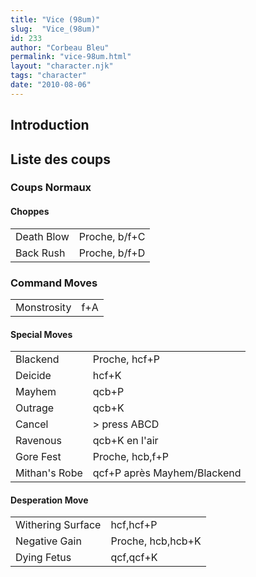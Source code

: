 ```yaml
---
title: "Vice (98um)"
slug:  "Vice_(98um)"
id: 233
author: "Corbeau Bleu"
permalink: "vice-98um.html"
layout: "character.njk"
tags: "character"
date: "2010-08-06"
---
```


## Introduction

## Liste des coups

### Coups Normaux

#### Choppes

|            |               |
|------------|---------------|
| Death Blow | Proche, b/f+C |
| Back Rush  | Proche, b/f+D |

### Command Moves

|             |     |
|-------------|-----|
| Monstrosity | f+A |

#### Special Moves

|               |                             |
|---------------|-----------------------------|
| Blackend      | Proche, hcf+P               |
| Deicide       | hcf+K                       |
| Mayhem        | qcb+P                       |
| Outrage       | qcb+K                       |
| Cancel        | \> press ABCD               |
| Ravenous      | qcb+K en l'air              |
| Gore Fest     | Proche, hcb,f+P             |
| Mithan's Robe | qcf+P après Mayhem/Blackend |

#### Desperation Move

|                   |                   |
|-------------------|-------------------|
| Withering Surface | hcf,hcf+P         |
| Negative Gain     | Proche, hcb,hcb+K |
| Dying Fetus       | qcf,qcf+K         |
